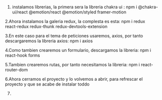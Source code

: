1. instalamos librerias, la primera sera la libreria chakra ui : npm i @chakra-ui/react @emotion/react @emotion/styled framer-motion

2.Ahora instalamos la galeria redux, la complesta es esta: npm i redux react-redux redux-thunk redux-devtools-extension

3.En este caso para el tema de peticiones usaremos, axios, por tanto descargaremos la libreria axios: npm i axios 

4.Como tambien crearemos un formulario, descargamos la libreria: npm i react-hook forms

5.Tambien crearemos rutas, por tanto necesitamos la libreria: npm i react-router-dom 

6.Ahora cerramos el proyecto y lo volvemos a abrir, para refrescar el proyecto y que se acabe de instalar toddo

7.